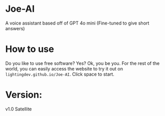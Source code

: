 # Joe-AI
A voice assistant based off of GPT 4o mini (Fine-tuned to give short answers)


# How to use
Do you like to use free software? Yes? Ok, you be you. For the rest of the world, you can easily access the website to try it out on ```lightingdev.github.io/Joe-AI```. Click space to start. 

# Version:
v1.0 Satellite
